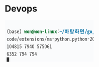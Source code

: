 # Devops

![image description](https://github.com/wonjae124/Devops/blob/main/image/%EC%8A%A4%ED%81%AC%EB%A6%B0%EC%83%B7%202023-03-06%2023-14-18.png?raw=true)


